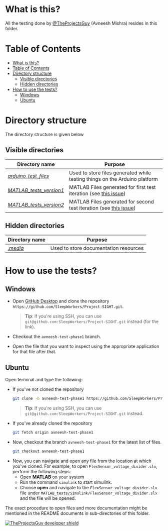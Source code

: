 # What is this?
All the testing done by [@TheProjectsGuy](https://github.com/TheProjectsGuy) (Avneesh Mishra) resides in this folder.

# Table of Contents
- [What is this?](#what-is-this)
- [Table of Contents](#table-of-contents)
- [Directory structure](#directory-structure)
  - [Visible directories](#visible-directories)
  - [Hidden directories](#hidden-directories)
- [How to use the tests?](#how-to-use-the-tests)
  - [Windows](#windows)
  - [Ubuntu](#ubuntu)

# Directory structure
The directory structure is given below

## Visible directories
| **Directory name** | **Purpose** |
| --- | --- |
| [*arduino\_test\_files*](./arduino_test_files/) | Used to store files generated while testing things on the Arduino platform |
| [*MATLAB\_tests\_version1*](./MATLAB_tests_version1/) | MATLAB Files generated for first test iteration (see [this issue](https://github.com/SleepWorkers/Project-SIGHT/issues/16#issuecomment-460722749)) |
| [*MATLAB\_tests\_version2*](./MATLAB_tests_version2/) | MATLAB Files generated for second test iteration (see [this issue](https://github.com/SleepWorkers/Project-SIGHT/issues/16#issuecomment-460722749)) |

## Hidden directories
| **Directory name** | **Purpose** |
| --- | --- |
| [*.media*](./.media) | Used to store documentation resources |

# How to use the tests?

## Windows
- Open [GitHub Desktop](https://desktop.github.com/) and clone the repository `https://github.com/SleepWorkers/Project-SIGHT.git`.
    > **Tip**: If you're using SSH, you can use `git@github.com:SleepWorkers/Project-SIGHT.git` instead (for the link).

- Checkout the `avneesh-test-phase1` branch.
- Open the file that you want to inspect using the appropriate application for that file after that.

## Ubuntu
Open terminal and type the following:
- If you've not cloned the repository
    ```bash
    git clone -b avneesh-test-phase1 https://github.com/SleepWorkers/Project-SIGHT.git
    ```
    > **Tip**: If you're using SSH, you can use `git@github.com:SleepWorkers/Project-SIGHT.git` instead.
- If you've already cloned the repository
    ```bash
    git fetch origin avneesh-test-phase1
    ```
- Now, checkout the branch `avneesh-test-phase1` for the latest list of files.
    ```bash
    git checkout avneesh-test-phase1
    ```
- Now, you can navigate and open any file from the location at which you've cloned. For example, to open `FlexSensor_voltage_divider.slx`, perform the following steps:
  - Open **MATLAB** on your system
  - Run the command `simulink` to start simulink.
  - Choose **open** and navigate to the `FlexSensor_voltage_divider.slx` file under `MATLAB_tests/Simulink/FlexSensor_voltage_divider.slx` and the file will be opened.

The exact procedure to open files and more documentation might be mentioned in the README documents in sub-directories of this folder.

[![TheProjectsGuy developer shield](https://img.shields.io/badge/Dev-TheProjectsGuy-0061ff.svg)](https://github.com/TheProjectsGuy)
